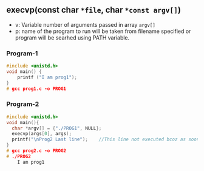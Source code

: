 ## execvp(const char `*file`, char `*const argv[]`)
- v: Variable number of arguments passed in array `argv[]`
- p: name of the program to run will be taken from filename specified or program will be searhed using PATH variable.

### Program-1
```c
#include <unistd.h>
void main() {
    printf ("I am prog1");
}
# gcc prog1.c -o PROG1
```

### Program-2
```c
#include <unistd.h>
void main(){
  char *argv[] = {"./PROG1", NULL};
  execvp(args[0], args);
  printf("\nProg2 Last line");    //This line not executed bcoz as soon as the execvp() function is called, this program is replaced by PROG1
}
# gcc prog2.c -o PROG2
# ./PROG2
    I am prog1
```

